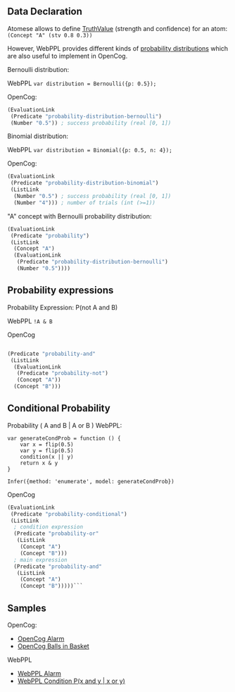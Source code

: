 ## Data Declaration

Atomese allows to define [TruthValue](https://wiki.opencog.org/w/TruthValue) (strength and confidence)
for an atom:
`(Concept "A" (stv 0.8 0.3))`

However, WebPPL provides different kinds of
[probability distributions](https://webppl.readthedocs.io/en/master/distributions.html)
which are also useful to implement in OpenCog.

Bernoulli distribution:

WebPPL `var distribution = Bernoulli({p: 0.5});`

OpenCog:
```scheme
(EvaluationLink
 (Predicate "probability-distribution-bernoulli")
 (Number "0.5")) ; success probability (real [0, 1])
```

Binomial distribution:

WebPPL `var distribution = Binomial({p: 0.5, n: 4});`

OpenCog:
```scheme
(EvaluationLink
 (Predicate "probability-distribution-binomial")
 (ListLink
  (Number "0.5") ; success probability (real [0, 1])
  (Number "4"))) ; number of trials (int (>=1))
```

"A" concept with Bernoulli probability distribution:
```scheme
(EvaluationLink
 (Predicate "probability")
 (ListLink
  (Concept "A")
  (EvaluationLink
   (Predicate "probability-distribution-bernoulli")
   (Number "0.5"))))
```

## Probability expressions

Probability Expression: P(not A and B)

WebPPL `!A & B`

OpenCog
```scheme

(Predicate "probability-and"
 (ListLink
  (EvaluationLink
   (Predicate "probability-not")
   (Concept "A"))
  (Concept "B")))
```

## Conditional Probability

Probability ( A and B | A or B )
WebPPL:
```
var generateCondProb = function () {
    var x = flip(0.5)
    var y = flip(0.5)
    condition(x || y)
    return x & y
}

Infer({method: 'enumerate', model: generateCondProb})
```

OpenCog
```scheme
(EvaluationLink
 (Predicate "probability-conditional")
 (ListLink
  ; condition expression
  (Predicate "probability-or"
   (ListLink
    (Concept "A")
    (Concept "B")))
  ; main expression
  (Predicate "probability-and"
   (ListLink
    (Concept "A")
    (Concept "B")))))```
```

## Samples

OpenCog:
* [OpenCog Alarm](opencog/probabilities/alarm.scm)
* [OpenCog Balls in Basket](opencog/probabilities/alarm.scm)

WebPPL
* [WebPPL Alarm](webppl/probabilities/alarm.js)
* [WebPPL Condition P(x and y | x or y)](webppl/probabilities/probabilities.js)
